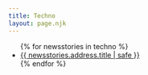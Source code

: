 ```yaml
---
title: Techno
layout: page.njk
---
```


<ul>
{% for newsstories in techno %}
<li><a href="/techno/articles/{{ newsstories.address.title | slug }}/">{{ newsstories.address.title | safe }}</a></li>
{% endfor %}
</ul>
